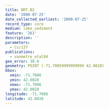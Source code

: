 ```yaml
---
title: BRT.B2
date: '2000-07-25'
date_collected_earliest: '2000-07-25'
record_type: core
medium: lake_sediment
feature: '261'
description: ''
parameters:
  - Cs/137
publications:
  - vanmetre_etal04
geo_error: 30.0
geometry: POINT (-71.70059999999999 42.0028)
bbox:
  xmin: -71.7006
  ymin: 42.0028
  xmax: -71.7006
  ymax: 42.0028
longitude: -71.7006
latitude: 42.0028
---
```

